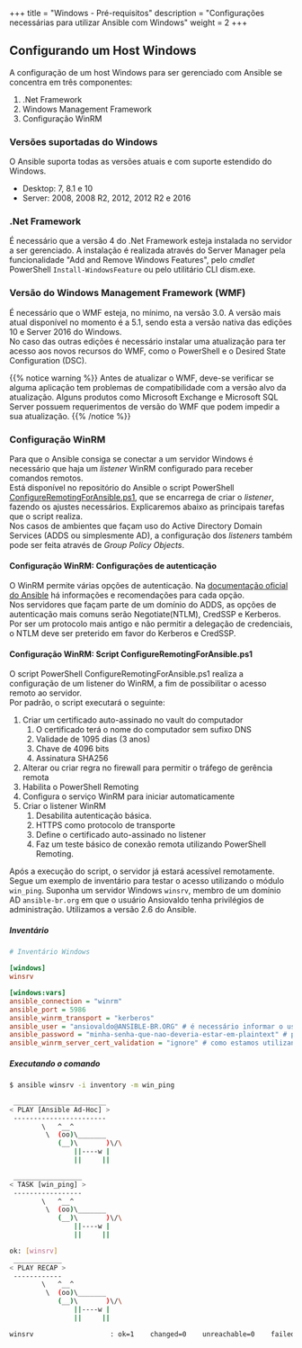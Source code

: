 +++
title = "Windows - Pré-requisitos"
description = "Configurações necessárias para utilizar Ansible com Windows"
weight = 2
+++

## Configurando um Host Windows

A configuração de um host Windows para ser gerenciado com Ansible se concentra em três componentes:

1. .Net Framework
2. Windows Management Framework
3. Configuração WinRM

### Versões suportadas do Windows

O Ansible suporta todas as versões atuais e com suporte estendido do Windows.

* Desktop: 7, 8.1 e 10
* Server: 2008, 2008 R2, 2012, 2012 R2 e 2016

### .Net Framework

É necessário que a versão 4 do .Net Framework esteja instalada no servidor a ser gerenciado. A instalação é realizada através do Server Manager pela funcionalidade "Add and Remove Windows Features", pelo *cmdlet* PowerShell `Install-WindowsFeature` ou pelo utilitário CLI dism.exe.

### Versão do Windows Management Framework (WMF)

É necessário que o WMF esteja, no mínimo, na versão 3.0. A versão mais atual disponível no momento é a 5.1, sendo esta a versão nativa das edições 10 e Server 2016 do Windows.  
No caso das outras edições é necessário instalar uma atualização para ter acesso aos novos recursos do WMF, como o PowerShell e o Desired State Configuration (DSC).

{{% notice warning %}}
Antes de atualizar o WMF, deve-se verificar se alguma aplicação tem problemas de compatibilidade com a versão alvo da atualização. Alguns produtos como Microsoft Exchange e Microsoft SQL Server possuem requerimentos de versão do WMF que podem impedir a sua atualização.
{{% /notice %}}

### Configuração WinRM

Para que o Ansible consiga se conectar a um servidor Windows é necessário que haja um *listener* WinRM configurado para receber comandos remotos.  
Está disponível no repositório do Ansible o script PowerShell [ConfigureRemotingForAnsible.ps1](https://github.com/ansible/ansible/blob/devel/examples/scripts/ConfigureRemotingForAnsible.ps1), que se encarrega de criar o *listener*, fazendo os ajustes necessários. Explicaremos abaixo as principais tarefas que o script realiza.  
Nos casos de ambientes que façam uso do Active Directory Domain Services (ADDS ou simplesmente AD), a configuração dos *listeners* também pode ser feita através de *Group Policy Objects*.

#### Configuração WinRM: Configurações de autenticação

O WinRM permite várias opções de autenticação. Na [documentação oficial do Ansible](https://docs.ansible.com/ansible/2.6/user_guide/windows_winrm.html) há informações e recomendações para cada opção.  
Nos servidores que façam parte de um domínio do ADDS, as opções de autenticação mais comuns serão Negotiate(NTLM), CredSSP e Kerberos. Por ser um protocolo mais antigo e não permitir a delegação de credenciais, o NTLM deve ser preterido em favor do Kerberos e CredSSP.

#### Configuração WinRM: Script ConfigureRemotingForAnsible.ps1

O script PowerShell ConfigureRemotingForAnsible.ps1 realiza a configuração de um listener do WinRM, a fim de possibilitar o acesso remoto ao servidor.  
Por padrão, o script executará o seguinte:

1. Criar um certificado auto-assinado no vault do computador
    1. O certificado terá o nome do computador sem sufixo DNS
    2. Validade de 1095 dias (3 anos)
    3. Chave de 4096 bits
    4. Assinatura SHA256
2. Alterar ou criar regra no firewall para permitir o tráfego de gerência remota
3. Habilita o PowerShell Remoting
4. Configura o serviço WinRM para iniciar automaticamente
5. Criar o listener WinRM
    1. Desabilita autenticação básica.
    2. HTTPS como protocolo de transporte
    3. Define o certificado auto-assinado no listener
    4. Faz um teste básico de conexão remota utilizando PowerShell Remoting.

Após a execução do script, o servidor já estará acessível remotamente. Segue um exemplo de inventário para testar o acesso utilizando o módulo `win_ping`. Suponha um servidor Windows `winsrv`, membro de um domínio AD `ansible-br.org` em que o usuário Ansiovaldo tenha privilégios de administração. Utilizamos a versão 2.6 do Ansible.

##### Inventário

```ini
# Inventário Windows

[windows]
winsrv

[windows:vars]
ansible_connection = "winrm"
ansible_port = 5986
ansible_winrm_transport = "kerberos"
ansible_user = "ansiovaldo@ANSIBLE-BR.ORG" # é necessário informar o usuário no formato de User Principal Name (UPN)
ansible_password = "minha-senha-que-nao-deveria-estar-em-plaintext" # prefira informar durante a execução ou colocar em um vault. Utilizamos esta opção para manter o exemplo simples.
ansible_winrm_server_cert_validation = "ignore" # como estamos utilizando um certificado auto-assinado, é necessário desabilitar a verificação de certificado. No Python 2.7.9+, por padrão, o certificado é verificado.

```

##### Executando o comando

```bash
$ ansible winsrv -i inventory -m win_ping

 _______________________
< PLAY [Ansible Ad-Hoc] >
 -----------------------
        \   ^__^
         \  (oo)\_______
            (__)\       )\/\
                ||----w |
                ||     ||

 _________________
< TASK [win_ping] >
 -----------------
        \   ^__^
         \  (oo)\_______
            (__)\       )\/\
                ||----w |
                ||     ||

ok: [winsrv]
 ____________
< PLAY RECAP >
 ------------
        \   ^__^
         \  (oo)\_______
            (__)\       )\/\
                ||----w |
                ||     ||

winsrv                   : ok=1    changed=0    unreachable=0    failed=0


```

[//]: # (TODO: Colocar alteração da chave de registro HTTPS para tokens grandes)

